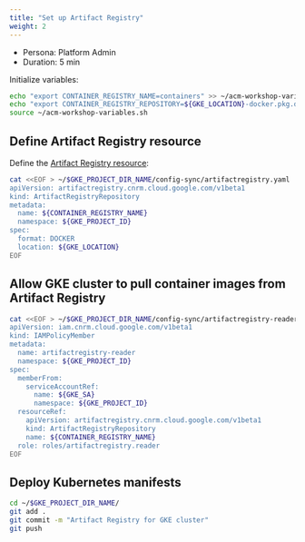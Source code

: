 ```yaml
---
title: "Set up Artifact Registry"
weight: 2
---
```

- Persona: Platform Admin
- Duration: 5 min

Initialize variables:
```Bash
echo "export CONTAINER_REGISTRY_NAME=containers" >> ~/acm-workshop-variables.sh
echo "export CONTAINER_REGISTRY_REPOSITORY=${GKE_LOCATION}-docker.pkg.dev/${GKE_PROJECT_ID}/${CONTAINER_REGISTRY_NAME}" >> ~/acm-workshop-variables.sh
source ~/acm-workshop-variables.sh
```

## Define Artifact Registry resource

Define the [Artifact Registry resource](https://cloud.google.com/config-connector/docs/reference/resource-docs/artifactregistry/artifactregistryrepository):
```Bash
cat <<EOF > ~/$GKE_PROJECT_DIR_NAME/config-sync/artifactregistry.yaml
apiVersion: artifactregistry.cnrm.cloud.google.com/v1beta1
kind: ArtifactRegistryRepository
metadata:
  name: ${CONTAINER_REGISTRY_NAME}
  namespace: ${GKE_PROJECT_ID}
spec:
  format: DOCKER
  location: ${GKE_LOCATION}
EOF
```

## Allow GKE cluster to pull container images from Artifact Registry

```Bash
cat <<EOF > ~/$GKE_PROJECT_DIR_NAME/config-sync/artifactregistry-reader.yaml
apiVersion: iam.cnrm.cloud.google.com/v1beta1
kind: IAMPolicyMember
metadata:
  name: artifactregistry-reader
  namespace: ${GKE_PROJECT_ID}
spec:
  memberFrom:
    serviceAccountRef:
      name: ${GKE_SA}
      namespace: ${GKE_PROJECT_ID}
  resourceRef:
    apiVersion: artifactregistry.cnrm.cloud.google.com/v1beta1
    kind: ArtifactRegistryRepository
    name: ${CONTAINER_REGISTRY_NAME}
  role: roles/artifactregistry.reader
EOF
```

## Deploy Kubernetes manifests

```Bash
cd ~/$GKE_PROJECT_DIR_NAME/
git add .
git commit -m "Artifact Registry for GKE cluster"
git push
```
